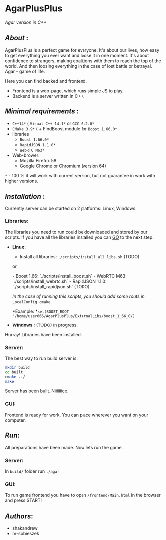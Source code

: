 # **AgarPlusPlus**

*Agar version in C++*

## ***About*** :

AgarPlusPlus is a perfect game for everyone.
It's about our lives, how easy to get everything you ever want and loose it in one moment.
It's about confidence to strangers, making coalitions with them to reach the top of the world.
And then loosing everything in the case of lost battle or betrayal. Agar - game of life.

Here you can find backed and frontend.

* Frontend is a web-page, which runs simple JS to play.
* Backend is a server written in C++.


## ***Minimal requirements*** :

* `C++14*` ( `Visual C++ 14.1*` or `GCC 6.2.0*`
* `CMake 3.9*` ( + FindBoost module for `Boost 1.66.0*`
* libraries
  - `Boost 1.66.0*`
  - `RapidJSON 1.1.0*`
  - `WebRTC M63*`
* Web-brower:
  - Mozilla Firefox 58
  - Google Chrome or Chromium (version 64)

`*` - 100 % it will work with current version, but not guarantee in work with higher versions.

## ***Installation*** :

Currently server can be started on 2 platforms: Linux, Windows.

### Libraries:
The libraries you need to run could be downloaded and stored by our scripts.
If you have all the libraries installed you can [GO](#server) to the next step.

* **Linux** :
  - Install all libraries: `./scripts/install_all_libs.sh` (TODO)
  <p>or</p>
  - Boost 1.66: `./scripts/install_boost.sh`
  - WebRTC M63: `./scripts/install_webrtc.sh`
  - RapidJSON 1.1.0: `./scripts/install_rapidjson.sh` (TODO)

    *In the case of running this scripts, you should add some routs in* `LocalConfig.cmake`.

    *Example: *`set(BOOST_ROOT "/home/user666/AgarPlusPlus/ExternalLibs/boost_1_66_0/)`

* **Windows** : (TODO)
    In progress.

Hurray! Libraries have been installed.

### Server:
The best way to run build server is:
```bash
mkdir build
cd built
cmake ../
make
```
Server has been built. Niiiiiiice.

### GUI:
Frontend is ready for work. You can place wherever you want on your computer.

## ***Run***:
All preparations have been made. Now lets run the game.
### Server:
In `build/` folder run `./agar`
### GUI:
To run game frontend you have to open `/frontend/Main.html` in the browser and press START!



## ***Authors***:
* shakandrew
* m-sobieszek
